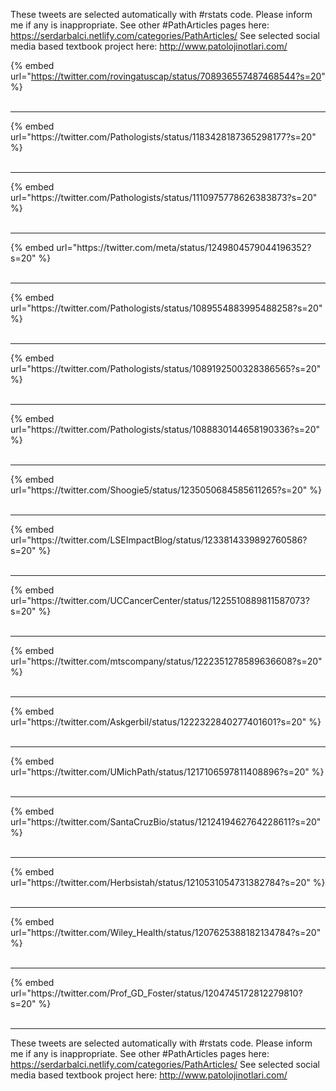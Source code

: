 

These tweets are selected automatically with #rstats code. Please inform me if any is inappropriate.
See other #PathArticles pages here: https://serdarbalci.netlify.com/categories/PathArticles/ 
See selected social media based textbook project here: http://www.patolojinotlari.com/

{% embed url="https://twitter.com/rovingatuscap/status/708936557487468544?s=20" %}<br>
<br>
<hr>
{% embed url="https://twitter.com/Pathologists/status/1183428187365298177?s=20" %}<br>
<br>
<hr>
{% embed url="https://twitter.com/Pathologists/status/1110975778626383873?s=20" %}<br>
<br>
<hr>
{% embed url="https://twitter.com/meta/status/1249804579044196352?s=20" %}<br>
<br>
<hr>
{% embed url="https://twitter.com/Pathologists/status/1089554883995488258?s=20" %}<br>
<br>
<hr>
{% embed url="https://twitter.com/Pathologists/status/1089192500328386565?s=20" %}<br>
<br>
<hr>
{% embed url="https://twitter.com/Pathologists/status/1088830144658190336?s=20" %}<br>
<br>
<hr>
{% embed url="https://twitter.com/Shoogie5/status/1235050684585611265?s=20" %}<br>
<br>
<hr>
{% embed url="https://twitter.com/LSEImpactBlog/status/1233814339892760586?s=20" %}<br>
<br>
<hr>
{% embed url="https://twitter.com/UCCancerCenter/status/1225510889811587073?s=20" %}<br>
<br>
<hr>
{% embed url="https://twitter.com/mtscompany/status/1222351278589636608?s=20" %}<br>
<br>
<hr>
{% embed url="https://twitter.com/Askgerbil/status/1222322840277401601?s=20" %}<br>
<br>
<hr>
{% embed url="https://twitter.com/UMichPath/status/1217106597811408896?s=20" %}<br>
<br>
<hr>
{% embed url="https://twitter.com/SantaCruzBio/status/1212419462764228611?s=20" %}<br>
<br>
<hr>
{% embed url="https://twitter.com/Herbsistah/status/1210531054731382784?s=20" %}<br>
<br>
<hr>
{% embed url="https://twitter.com/Wiley_Health/status/1207625388182134784?s=20" %}<br>
<br>
<hr>
{% embed url="https://twitter.com/Prof_GD_Foster/status/1204745172812279810?s=20" %}<br>
<br>
<hr>


These tweets are selected automatically with #rstats code. Please inform me if any is inappropriate.
See other #PathArticles pages here: https://serdarbalci.netlify.com/categories/PathArticles/ 
See selected social media based textbook project here: http://www.patolojinotlari.com/
